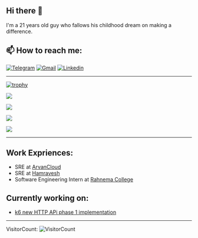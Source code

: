 ## Hi there 👋
I'm a 21 years old guy who fallows his childhood dream on making a difference.

## 📫 How to reach me:
[![Telegram](https://img.shields.io/badge/%40saniyar--krmi-grey?style=for-the-badge&logo=telegram&logoColor=white&logoSize=32&label=telegram&labelColor=0A66C2)](https://t.me/saniyar_krmi)
[![Gmail](https://img.shields.io/badge/saniyar.dev-grey?style=for-the-badge&logo=gmail&logoColor=white&logoSize=32&label=gmail&labelColor=0A66C2)](mailto:saniyar.dev@gmail.com)
[![Linkedin](https://img.shields.io/badge/saniyar_karami-grey?style=for-the-badge&logo=linkedin&logoColor=white&logoSize=32&label=linkedin&labelColor=0A66C2)](https://www.linkedin.com/in/saniyar-karami-818771231/)

---

[![trophy](https://github-profile-trophy.vercel.app/?username=saniyar-dev&no-bg=true)](https://github.com/ryo-ma/github-profile-trophy)

![](https://github-readme-stats.vercel.app/api?username=saniyar-dev&show_icons=true&count_private=true&theme=darcula&hide_border=true&bg_color=00000000)

![](https://github-readme-streak-stats.herokuapp.com/?user=saniyar-dev&theme=darcula&hide_border=true&background=FFFFFF00)

![](https://github-readme-stats.vercel.app/api/top-langs/?username=saniyar-dev&layout=compact&langs_count=10&hide=css,javascript&hide_border=true&bg_color=00000000&theme=darcula)

![](https://raw.githubusercontent.com/JoeyBling/JoeyBling/master/pic/pusheencode.gif)

---

## Work Expriences:
- SRE at [ArvanCloud](https://www.arvancloud.ir/en)
- SRE at [Hamravesh](https://hamravesh.com/)
- Software Engineering Intern at [Rahnema College](https://rahnemacollege.com/)

## Currently working on:
- [k6 new HTTP APi phase 1 implementation](https://github.com/grafana/k6/issues/3038)

---


VisitorCount:
![VisitorCount](https://profile-counter.glitch.me/SmsS4/count.svg)
